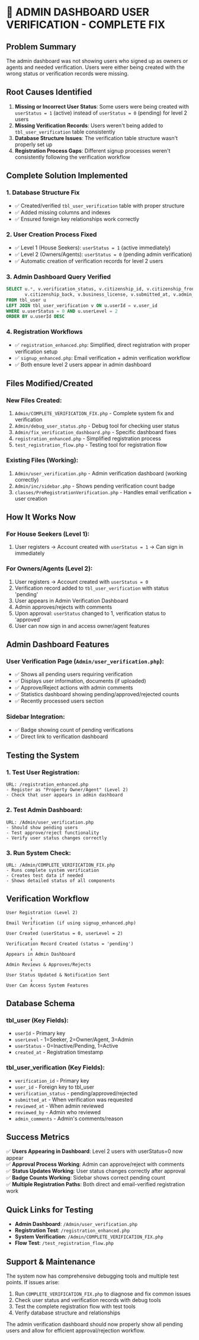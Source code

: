 # 🔧 ADMIN DASHBOARD USER VERIFICATION - COMPLETE FIX

## Problem Summary
The admin dashboard was not showing users who signed up as owners or agents and needed verification. Users were either being created with the wrong status or verification records were missing.

## Root Causes Identified

1. **Missing or Incorrect User Status**: Some users were being created with `userStatus = 1` (active) instead of `userStatus = 0` (pending) for level 2 users
2. **Missing Verification Records**: Users weren't being added to `tbl_user_verification` table consistently
3. **Database Structure Issues**: The verification table structure wasn't properly set up
4. **Registration Process Gaps**: Different signup processes weren't consistently following the verification workflow

## Complete Solution Implemented

### 1. Database Structure Fix
- ✅ Created/verified `tbl_user_verification` table with proper structure
- ✅ Added missing columns and indexes
- ✅ Ensured foreign key relationships work correctly

### 2. User Creation Process Fixed
- ✅ Level 1 (House Seekers): `userStatus = 1` (active immediately)
- ✅ Level 2 (Owners/Agents): `userStatus = 0` (pending admin verification)
- ✅ Automatic creation of verification records for level 2 users

### 3. Admin Dashboard Query Verified
```sql
SELECT u.*, v.verification_status, v.citizenship_id, v.citizenship_front, 
       v.citizenship_back, v.business_license, v.submitted_at, v.admin_comments
FROM tbl_user u 
LEFT JOIN tbl_user_verification v ON u.userId = v.user_id 
WHERE u.userStatus = 0 AND u.userLevel = 2 
ORDER BY u.userId DESC
```

### 4. Registration Workflows
- ✅ `registration_enhanced.php`: Simplified, direct registration with proper verification setup
- ✅ `signup_enhanced.php`: Email verification + admin verification workflow
- ✅ Both ensure level 2 users appear in admin dashboard

## Files Modified/Created

### New Files Created:
1. `Admin/COMPLETE_VERIFICATION_FIX.php` - Complete system fix and verification
2. `Admin/debug_user_status.php` - Debug tool for checking user status
3. `Admin/fix_verification_dashboard.php` - Specific dashboard fixes
4. `registration_enhanced.php` - Simplified registration process
5. `test_registration_flow.php` - Testing tool for registration flow

### Existing Files (Working):
1. `Admin/user_verification.php` - Admin verification dashboard (working correctly)
2. `Admin/inc/sidebar.php` - Shows pending verification count badge
3. `classes/PreRegistrationVerification.php` - Handles email verification + user creation

## How It Works Now

### For House Seekers (Level 1):
1. User registers → Account created with `userStatus = 1` → Can sign in immediately

### For Owners/Agents (Level 2):
1. User registers → Account created with `userStatus = 0` 
2. Verification record added to `tbl_user_verification` with status 'pending'
3. User appears in Admin Verification Dashboard
4. Admin approves/rejects with comments
5. Upon approval: `userStatus` changed to 1, verification status to 'approved'
6. User can now sign in and access owner/agent features

## Admin Dashboard Features

### User Verification Page (`Admin/user_verification.php`):
- ✅ Shows all pending users requiring verification
- ✅ Displays user information, documents (if uploaded)
- ✅ Approve/Reject actions with admin comments
- ✅ Statistics dashboard showing pending/approved/rejected counts
- ✅ Recently processed users section

### Sidebar Integration:
- ✅ Badge showing count of pending verifications
- ✅ Direct link to verification dashboard

## Testing the System

### 1. Test User Registration:
```
URL: /registration_enhanced.php
- Register as "Property Owner/Agent" (Level 2)
- Check that user appears in admin dashboard
```

### 2. Test Admin Dashboard:
```
URL: /Admin/user_verification.php
- Should show pending users
- Test approve/reject functionality
- Verify user status changes correctly
```

### 3. Run System Check:
```
URL: /Admin/COMPLETE_VERIFICATION_FIX.php
- Runs complete system verification
- Creates test data if needed
- Shows detailed status of all components
```

## Verification Workflow

```
User Registration (Level 2)
         ↓
Email Verification (if using signup_enhanced.php)
         ↓
User Created (userStatus = 0, userLevel = 2)
         ↓
Verification Record Created (status = 'pending')
         ↓
Appears in Admin Dashboard
         ↓
Admin Reviews & Approves/Rejects
         ↓
User Status Updated & Notification Sent
         ↓
User Can Access System Features
```

## Database Schema

### tbl_user (Key Fields):
- `userId` - Primary key
- `userLevel` - 1=Seeker, 2=Owner/Agent, 3=Admin
- `userStatus` - 0=Inactive/Pending, 1=Active
- `created_at` - Registration timestamp

### tbl_user_verification (Key Fields):
- `verification_id` - Primary key
- `user_id` - Foreign key to tbl_user
- `verification_status` - pending/approved/rejected
- `submitted_at` - When verification was requested
- `reviewed_at` - When admin reviewed
- `reviewed_by` - Admin who reviewed
- `admin_comments` - Admin's comments/reason

## Success Metrics

✅ **Users Appearing in Dashboard**: Level 2 users with userStatus=0 now appear  
✅ **Approval Process Working**: Admin can approve/reject with comments  
✅ **Status Updates Working**: User status changes correctly after approval  
✅ **Badge Counts Working**: Sidebar shows correct pending count  
✅ **Multiple Registration Paths**: Both direct and email-verified registration work  

## Quick Links for Testing

- **Admin Dashboard**: `/Admin/user_verification.php`
- **Registration Test**: `/registration_enhanced.php`
- **System Verification**: `/Admin/COMPLETE_VERIFICATION_FIX.php`
- **Flow Test**: `/test_registration_flow.php`

## Support & Maintenance

The system now has comprehensive debugging tools and multiple test points. If issues arise:

1. Run `COMPLETE_VERIFICATION_FIX.php` to diagnose and fix common issues
2. Check user status and verification records with debug tools
3. Test the complete registration flow with test tools
4. Verify database structure and relationships

The admin verification dashboard should now properly show all pending users and allow for efficient approval/rejection workflow.
